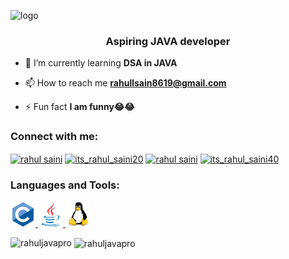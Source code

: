 ![logo](https://github.com/RahulJAVAPRO/RahulJAVAPRO/blob/main/Rahul%20saini%20(1).png)
<h3 align="center">Aspiring JAVA developer</h3>

- 🌱 I’m currently learning **DSA in JAVA**

- 📫 How to reach me **rahullsain8619@gmail.com**


- ⚡ Fun fact **I am funny😂😂**


<h3 align="left">Connect with me:</h3>
<p align="left">
<a href="https://linkedin.com/in/rahul saini" target="blank"><img align="center" src="https://raw.githubusercontent.com/rahuldkjain/github-profile-readme-generator/master/src/images/icons/Social/linked-in-alt.svg" alt="rahul saini" height="30" width="40" /></a>
<a href="https://instagram.com/its_rahul_saini20" target="blank"><img align="center" src="https://raw.githubusercontent.com/rahuldkjain/github-profile-readme-generator/master/src/images/icons/Social/instagram.svg" alt="its_rahul_saini20" height="30" width="40" /></a>
<a href="https://www.hackerrank.com/rahul saini" target="blank"><img align="center" src="https://raw.githubusercontent.com/rahuldkjain/github-profile-readme-generator/master/src/images/icons/Social/hackerrank.svg" alt="rahul saini" height="30" width="40" /></a>
<a href="https://www.leetcode.com/its_rahul_saini40" target="blank"><img align="center" src="https://raw.githubusercontent.com/rahuldkjain/github-profile-readme-generator/master/src/images/icons/Social/leet-code.svg" alt="its_rahul_saini40" height="30" width="40" /></a>
</p>

<h3 align="left">Languages and Tools:</h3>
<p align="left"> <a href="https://www.cprogramming.com/" target="_blank" rel="noreferrer"> <img src="https://raw.githubusercontent.com/devicons/devicon/master/icons/c/c-original.svg" alt="c" width="40" height="40"/> </a> <a href="https://www.java.com" target="_blank" rel="noreferrer"> <img src="https://raw.githubusercontent.com/devicons/devicon/master/icons/java/java-original.svg" alt="java" width="40" height="40"/> </a> <a href="https://www.linux.org/" target="_blank" rel="noreferrer"> <img src="https://raw.githubusercontent.com/devicons/devicon/master/icons/linux/linux-original.svg" alt="linux" width="40" height="40"/> </a> </p>

<p><img align="left" src="https://github-readme-stats.vercel.app/api/top-langs?username=rahuljavapro&show_icons=true&locale=en&layout=compact" alt="rahuljavapro" /></p>

<p>&nbsp;<img align="center" src="https://github-readme-stats.vercel.app/api?username=rahuljavapro&show_icons=true&locale=en" alt="rahuljavapro" /></p>
